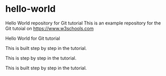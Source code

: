 # hello-world
Hello World repository for Git tutorial
This is an example repository for the Git tutoial on https://www.w3schools.com

Hello World for Git tutorial

This is built step by step in the tutorial.

This is step by step in the tutorial.

This is built step by step in the tutorial.
